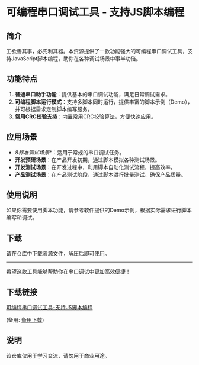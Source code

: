 # 可编程串口调试工具 - 支持JS脚本编程

## 简介

工欲善其事，必先利其器。本资源提供了一款功能强大的可编程串口调试工具，支持JavaScript脚本编程，助你在各种调试场景中事半功倍。

## 功能特点

1. **普通串口助手功能**：提供基本的串口调试功能，满足日常调试需求。
2. **可编程脚本运行模式**：支持多脚本同时运行，提供丰富的脚本示例（Demo），并可根据需求定制脚本编写服务。
3. **常用CRC校验支持**：内置常用CRC校验算法，方便快速应用。

## 应用场景

- *8标准调试场景**：适用于常规的串口调试任务。
- **开发预研场景**：在产品开发初期，通过脚本模拟各种测试场景。
- **开发测试场景**：在开发过程中，利用脚本自动化测试流程，提高效率。
- **产品测试场景**：在产品测试阶段，通过脚本进行批量测试，确保产品质量。

## 使用说明

如果你需要使用脚本功能，请参考软件提供的Demo示例，根据实际需求进行脚本编写和调试。

## 下载

请在仓库中下载资源文件，解压后即可使用。

---

希望这款工具能够帮助你在串口调试中更加高效便捷！

## 下载链接
[可编程串口调试工具-支持JS脚本编程](https://pan.quark.cn/s/b0a26bceed1f) 

(备用: [备用下载](https://pan.baidu.com/s/1G9_uhtU1OhCS35YxcUjo1A?pwd=1234))

## 说明

该仓库仅用于学习交流，请勿用于商业用途。
